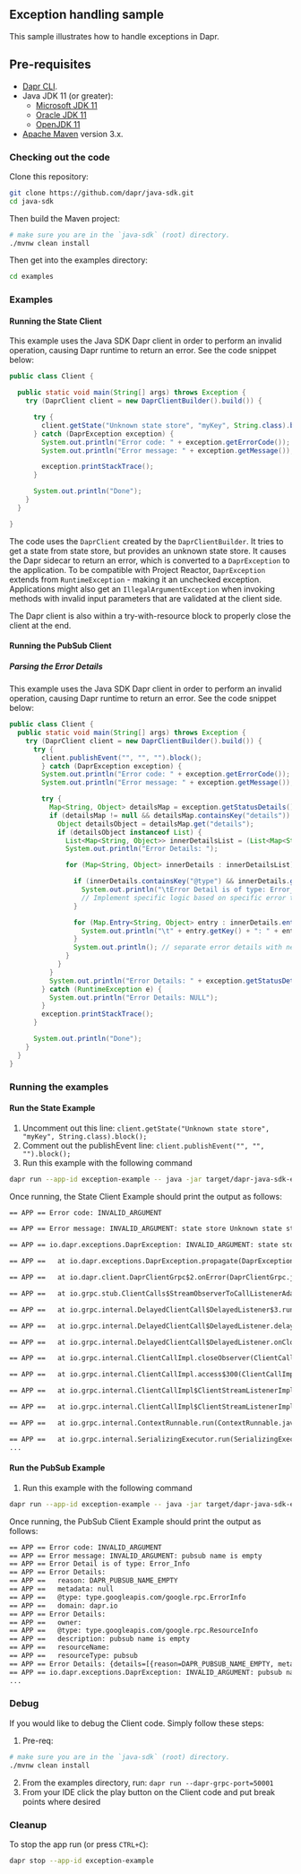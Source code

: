 ## Exception handling sample

This sample illustrates how to handle exceptions in Dapr.

## Pre-requisites

* [Dapr CLI](https://docs.dapr.io/getting-started/install-dapr-cli/).
* Java JDK 11 (or greater):
    * [Microsoft JDK 11](https://docs.microsoft.com/en-us/java/openjdk/download#openjdk-11)
    * [Oracle JDK 11](https://www.oracle.com/technetwork/java/javase/downloads/index.html#JDK11)
    * [OpenJDK 11](https://jdk.java.net/11/)
* [Apache Maven](https://maven.apache.org/install.html) version 3.x.

### Checking out the code

Clone this repository:

```sh
git clone https://github.com/dapr/java-sdk.git
cd java-sdk
```

Then build the Maven project:

```sh
# make sure you are in the `java-sdk` (root) directory.
./mvnw clean install
```

Then get into the examples directory:
```sh
cd examples
```

### Examples
#### Running the State Client
This example uses the Java SDK Dapr client in order to perform an invalid operation, causing Dapr runtime to return an error. See the code snippet below: 

```java
public class Client {

  public static void main(String[] args) throws Exception {
    try (DaprClient client = new DaprClientBuilder().build()) {

      try {
        client.getState("Unknown state store", "myKey", String.class).block();
      } catch (DaprException exception) {
        System.out.println("Error code: " + exception.getErrorCode());
        System.out.println("Error message: " + exception.getMessage());

        exception.printStackTrace();
      }

      System.out.println("Done");
    }
  }

}
```
The code uses the `DaprClient` created by the `DaprClientBuilder`. It tries to get a state from state store, but provides an unknown state store. It causes the Dapr sidecar to return an error, which is converted to a `DaprException` to the application. To be compatible with Project Reactor, `DaprException` extends from `RuntimeException` - making it an unchecked exception. Applications might also get an `IllegalArgumentException` when invoking methods with invalid input parameters that are validated at the client side.

The Dapr client is also within a try-with-resource block to properly close the client at the end.

#### Running the PubSub Client

##### Parsing the Error Details

This example uses the Java SDK Dapr client in order to perform an invalid operation, causing Dapr runtime to return an error. See the code snippet below:

```java
public class Client {
  public static void main(String[] args) throws Exception {
    try (DaprClient client = new DaprClientBuilder().build()) {
      try {
        client.publishEvent("", "", "").block();
        } catch (DaprException exception) {
        System.out.println("Error code: " + exception.getErrorCode());
        System.out.println("Error message: " + exception.getMessage());

        try {
          Map<String, Object> detailsMap = exception.getStatusDetails();
          if (detailsMap != null && detailsMap.containsKey("details")) {
            Object detailsObject = detailsMap.get("details");
            if (detailsObject instanceof List) {
              List<Map<String, Object>> innerDetailsList = (List<Map<String, Object>>) detailsObject;
              System.out.println("Error Details: ");

              for (Map<String, Object> innerDetails : innerDetailsList) {

                if (innerDetails.containsKey("@type") && innerDetails.get("@type").equals("type.googleapis.com/google.rpc.ErrorInfo")) {
                  System.out.println("\tError Detail is of type: Error_Info");
                  // Implement specific logic based on specific error type
                }

                for (Map.Entry<String, Object> entry : innerDetails.entrySet()) {
                  System.out.println("\t" + entry.getKey() + ": " + entry.getValue());
                }
                System.out.println(); // separate error details with newline
              }
            }
          }
          System.out.println("Error Details: " + exception.getStatusDetails());
        } catch (RuntimeException e) {
          System.out.println("Error Details: NULL");
        }
        exception.printStackTrace();
      }

      System.out.println("Done");
    }
  }
}
```

### Running the examples

#### Run the State Example
1. Uncomment out this line: `client.getState("Unknown state store", "myKey", String.class).block();`
2. Comment out the publishEvent line: `client.publishEvent("", "", "").block();`
3. Run this example with the following command

```bash
dapr run --app-id exception-example -- java -jar target/dapr-java-sdk-examples-exec.jar io.dapr.examples.exception.Client
```

<!-- END_STEP -->

Once running, the State Client Example should print the output as follows:

```txt
== APP == Error code: INVALID_ARGUMENT

== APP == Error message: INVALID_ARGUMENT: state store Unknown state store is not found

== APP == io.dapr.exceptions.DaprException: INVALID_ARGUMENT: state store Unknown state store is not found

== APP == 	at io.dapr.exceptions.DaprException.propagate(DaprException.java:168)

== APP == 	at io.dapr.client.DaprClientGrpc$2.onError(DaprClientGrpc.java:716)

== APP == 	at io.grpc.stub.ClientCalls$StreamObserverToCallListenerAdapter.onClose(ClientCalls.java:478)

== APP == 	at io.grpc.internal.DelayedClientCall$DelayedListener$3.run(DelayedClientCall.java:464)

== APP == 	at io.grpc.internal.DelayedClientCall$DelayedListener.delayOrExecute(DelayedClientCall.java:428)

== APP == 	at io.grpc.internal.DelayedClientCall$DelayedListener.onClose(DelayedClientCall.java:461)

== APP == 	at io.grpc.internal.ClientCallImpl.closeObserver(ClientCallImpl.java:617)

== APP == 	at io.grpc.internal.ClientCallImpl.access$300(ClientCallImpl.java:70)

== APP == 	at io.grpc.internal.ClientCallImpl$ClientStreamListenerImpl$1StreamClosed.runInternal(ClientCallImpl.java:803)

== APP == 	at io.grpc.internal.ClientCallImpl$ClientStreamListenerImpl$1StreamClosed.runInContext(ClientCallImpl.java:782)

== APP == 	at io.grpc.internal.ContextRunnable.run(ContextRunnable.java:37)

== APP == 	at io.grpc.internal.SerializingExecutor.run(SerializingExecutor.java:123)
...

```

#### Run the PubSub Example
1. Run this example with the following command

<!-- STEP
name: Run exception example 
expected_stdout_lines:
  - '== APP == Error code: INVALID_ARGUMENT'
  - '== APP == Error message: INVALID_ARGUMENT: pubsub name is empty'
  - '== APP == Error Detail is of type: Error_Info'
  - '== APP == Error Details:'
  - '== APP == 	reason: DAPR_PUBSUB_NAME_EMPTY'
  - '== APP == 	metadata: null'
  - '== APP == 	@type: type.googleapis.com/google.rpc.ErrorInfo'
  - '== APP == 	domain: dapr.io'
  - '== APP == Error Details:'
  - '== APP == 	owner: '
  - '== APP == 	@type: type.googleapis.com/google.rpc.ResourceInfo'
  - '== APP == 	description: pubsub name is empty'
  - '== APP == 	resourceName: '
  - '== APP == 	resourceType: pubsub'
  - '== APP == Error Details: {details=[{reason=DAPR_PUBSUB_NAME_EMPTY, metadata=null, @type=type.googleapis.com/google.rpc.ErrorInfo, domain=dapr.io}, {owner=, @type=type.googleapis.com/google.rpc.ResourceInfo, description=pubsub name is empty, resourceName=, resourceType=pubsub}]}'
background: true
sleep: 5
-->

```bash
dapr run --app-id exception-example -- java -jar target/dapr-java-sdk-examples-exec.jar io.dapr.examples.exception.Client
```

<!-- END_STEP -->

Once running, the PubSub Client Example should print the output as follows:

```txt
== APP == Error code: INVALID_ARGUMENT
== APP == Error message: INVALID_ARGUMENT: pubsub name is empty
== APP == Error Detail is of type: Error_Info
== APP == Error Details: 
== APP == 	reason: DAPR_PUBSUB_NAME_EMPTY
== APP == 	metadata: null
== APP == 	@type: type.googleapis.com/google.rpc.ErrorInfo
== APP == 	domain: dapr.io
== APP == Error Details: 
== APP == 	owner: 
== APP == 	@type: type.googleapis.com/google.rpc.ResourceInfo
== APP == 	description: pubsub name is empty
== APP == 	resourceName: 
== APP == 	resourceType: pubsub
== APP == Error Details: {details=[{reason=DAPR_PUBSUB_NAME_EMPTY, metadata=null, @type=type.googleapis.com/google.rpc.ErrorInfo, domain=dapr.io}, {owner=, @type=type.googleapis.com/google.rpc.ResourceInfo, description=pubsub name is empty, resourceName=, resourceType=pubsub}]}
== APP == io.dapr.exceptions.DaprException: INVALID_ARGUMENT: pubsub name is empty
...
```

### Debug

If you would like to debug the Client code. Simply follow these steps:
1. Pre-req:
```sh
# make sure you are in the `java-sdk` (root) directory.
./mvnw clean install
```
2. From the examples directory, run: `dapr run --dapr-grpc-port=50001`
3. From your IDE click the play button on the Client code and put break points where desired

### Cleanup

To stop the app run (or press `CTRL+C`):

<!-- STEP
name: Cleanup
-->

```bash
dapr stop --app-id exception-example
```

<!-- END_STEP -->